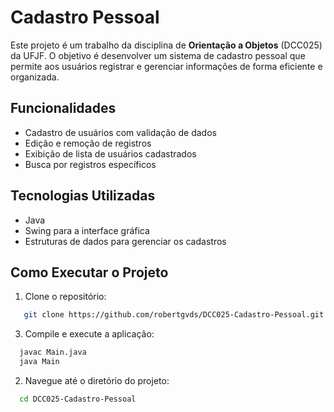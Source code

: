 # Cadastro Pessoal

Este projeto é um trabalho da disciplina de **Orientação a Objetos** (DCC025) da UFJF. O objetivo é desenvolver um sistema de cadastro pessoal que permite aos usuários registrar e gerenciar informações de forma eficiente e organizada.

## Funcionalidades

- Cadastro de usuários com validação de dados
- Edição e remoção de registros
- Exibição de lista de usuários cadastrados
- Busca por registros específicos

## Tecnologias Utilizadas

- Java
- Swing para a interface gráfica
- Estruturas de dados para gerenciar os cadastros

## Como Executar o Projeto

1. Clone o repositório:
```bash
   git clone https://github.com/robertgvds/DCC025-Cadastro-Pessoal.git
```

3. Compile e execute a aplicação:
```bash
  javac Main.java
  java Main
```

2. Navegue até o diretório do projeto:
```bash
  cd DCC025-Cadastro-Pessoal
```
